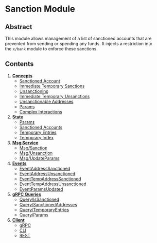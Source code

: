 # Sanction Module

## Abstract

This module allows management of a list of sanctioned accounts that are prevented from sending or spending any funds.
It injects a restriction into the `x/bank` module to enforce these sanctions.

## Contents

1. **[Concepts](01_concepts.md)**
   - [Sanctioned Account](01_concepts.md#sanctioned-account)
   - [Immediate Temporary Sanctions](01_concepts.md#immediate-temporary-sanctions)
   - [Unsanctioning](01_concepts.md#unsanctioning)
   - [Immediate Temporary Unsanctions](01_concepts.md#immediate-temporary-unsanctions)
   - [Unsanctionable Addresses](01_concepts.md#unsanctionable-addresses)
   - [Params](01_concepts.md#params)
   - [Complex Interactions](01_concepts.md#complex-interactions)
2. **[State](02_state.md)**
   - [Params](02_state.md#params)
   - [Sanctioned Accounts](02_state.md#sanctioned-accounts)
   - [Temporary Entries](02_state.md#temporary-entries)
   - [Temporary Index](02_state.md#temporary-index)
3. **[Msg Service](03_messages.md)**
   - [Msg/Sanction](03_messages.md#msgsanction)
   - [Msg/Unsanction](03_messages.md#msgunsanction)
   - [Msg/UpdateParams](03_messages.md#msgupdateparams)
4. **[Events](04_events.md)**
   - [EventAddressSanctioned](04_events.md#eventaddresssanctioned)
   - [EventAddressUnsanctioned](04_events.md#eventaddressunsanctioned)
   - [EventTempAddressSanctioned](04_events.md#eventtempaddresssanctioned)
   - [EventTempAddressUnsanctioned](04_events.md#eventtempaddressunsanctioned)
   - [EventParamsUpdated](04_events.md#eventparamsupdated)
5. **[gRPC Queries](05_queries.md)**
   - [Query/IsSanctioned](05_queries.md#queryissanctioned)
   - [Query/SanctionedAddresses](05_queries.md#querysanctionedaddresses)
   - [Query/TemporaryEntries](05_queries.md#querytemporaryentries)
   - [Query/Params](05_queries.md#queryparams)
6. **[Client](06_client.md)**
   - [gRPC](06_client.md#grpc)
   - [CLI](06_client.md#cli)
   - [REST](06_client.md#rest)
